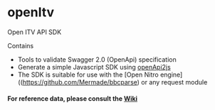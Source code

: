 # openItv
Open ITV API SDK

Contains

* Tools to validate Swagger 2.0 (OpenApi) specification
* Generate a simple Javascript SDK using [openApi2js](https://github.com/Mermade/openapi2js)
* The SDK is suitable for use with the [Open Nitro engine]((https://github.com/Mermade/bbcparse) or any request module

#### For reference data, please consult the [Wiki](https://github.com/Mermade/openItv/wiki)
